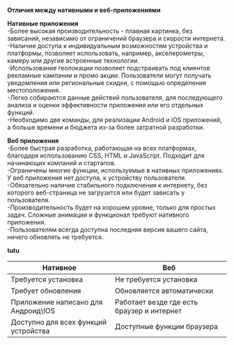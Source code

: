 **Отличия между нативными и веб-приложениями**

**Нативные приложения**  
-Более высокая производительность - плавная картинка, без зависаний, независимо от ограничений браузера и скорости интернета.  
-Наличие доступа к индивидуальным возможностям устройства и платформы, позволяет использовать, например, акселерометры, камеру или другие встроенные технологии.  
-Использование геолокации позволяет подстраивать под клиентов рекламные кампании и промо акции. Пользователи могут получать уведомления или региональные скидки, с помощью определения местоположения.  
-Легко собираются данные действий пользователя, для последующего анализа и оценки эффективности приложения или его отдельных функций.  
-Необходимо две команды, для реализации Android и iOS приложений, а больше времени и бюджета из-за более затратной разработки.

**Веб приложения**  
-Более быстрая разработка, работающая на всех платформах, благодаря использованию CSS, HTML и JavaScript. Подходит для начинающих компаний и стартапов.  
-Ограничены многие функции, используемые в нативных приложениях. У веб приложения нет доступа, к устройству пользователя.  
-Обязательно наличие стабильного подключения к интернету, без которого веб-страница не загрузится или будет зависать у пользователя.  
-Производительность будет на хорошем уровне, только для простых задач. Сложные анимации и функционал требуют нативного приложения.  
-Пользователям всегда доступна последняя версия вашего сайта, ничего обновлять не требуется.  

**tutu**

| Нативное | Веб |
| ------ | ------ |
| Требуется установка | Не требуется установка |
| Требует обновления | Обновляется автоматически |
|Приложение написано для Андроид\IOS|Работает везде где есть браузер и интернет|
|Доступно для всех функций устройства|Доступные функции браузера|

